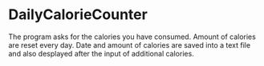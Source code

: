 # DailyCalorieCounter
The program asks for the calories you have consumed. Amount of calories are reset every day. Date and amount of calories are saved into a text file and also desplayed after the input of additional calories.
